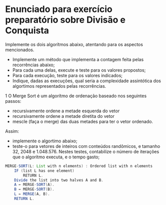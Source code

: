 # Enunciado para exercício preparatório sobre Divisão e Conquista

Implemente os dois algorítmos abaixo, atentando para os aspectos mencionados.

* Implemente um método que implementa a contagem feita pelas recorrências abaixo;
* Para cada uma delas, execute e teste para os valores propostos;
* Para cada execução, teste para os valores indicados;
* Indique, dadas as execuções, qual seria a complexidade assintótica dos algortimos representados pelas recorrências.

1 O Merge Sort é um algorítmo de ordenação baseado nos seguintes passos:
  * recursivamente ordene a metade esquerda do vetor
  * recursivamente ordene a metade diretita do vetor
  * mescle (faça o merge) das duas metades para ter o vetor ordenado.
  
  Assim:
  
  * implemente o algortimo abaixo;
  * teste-o para vetores de inteiros com conteúdos randômicos, e tamanho 32, 2048 e 1.048.576. Nestes testes, contabilize o número de iterações que o algoritmo executa, e o tempo gasto;
  
  ```java
  MERGE-SORT(L: List with n elements) : Ordered list with n elements
      IF (list L has one element)
          RETURN L.
      Divide the list into two halves A and B.
      A ← MERGE-SORT(A).
      B ← MERGE-SORT(B).
      L ← MERGE(A, B).
      RETURN L. 
  ```
